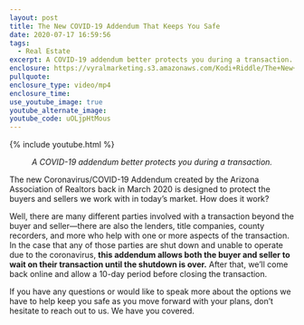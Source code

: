 ```yaml
---
layout: post
title: The New COVID-19 Addendum That Keeps You Safe
date: 2020-07-17 16:59:56
tags:
  - Real Estate
excerpt: A COVID-19 addendum better protects you during a transaction.
enclosure: https://vyralmarketing.s3.amazonaws.com/Kodi+Riddle/The+New+COVID-19+Addendum+That+Keeps+You+Safe.mp4
pullquote:
enclosure_type: video/mp4
enclosure_time:
use_youtube_image: true
youtube_alternate_image:
youtube_code: uOLjpHtMous
---
```


{% include youtube.html %}

 <p style="text-align: center;"><em>A COVID-19 addendum better protects you during a transaction.</em></p>

The new Coronavirus/COVID-19 Addendum created by the Arizona Association of Realtors back in March 2020 is designed to protect the buyers and sellers we work with in today’s market. How does it work?&nbsp;

Well, there are many different parties involved with a transaction beyond the buyer and seller—there are also the lenders, title companies, county recorders, and more who help with one or more aspects of the transaction. In the case that any of those parties are shut down and unable to operate due to the coronavirus, **this addendum allows both the buyer and seller to wait on their transaction until the shutdown is over.** After that, we’ll come back online and allow a 10-day period before closing the transaction.

If you have any questions or would like to speak more about the options we have to help keep you safe as you move forward with your plans, don’t hesitate to reach out to us. We have you covered.